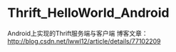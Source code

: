 # Thrift_HelloWorld_Android
Android上实现的Thrift服务端与客户端
博客文章：http://blog.csdn.net/lwwl12/article/details/77102209
